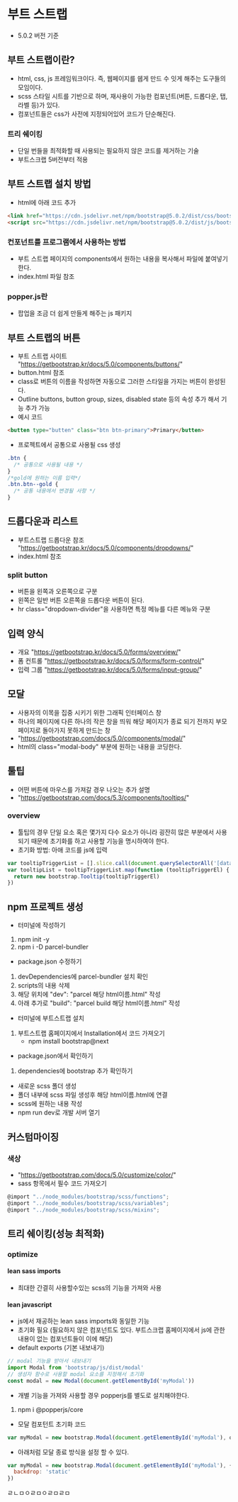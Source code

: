 # 부트 스트랩

- 5.0.2 버전 기준

## 부트 스트랩이란?

- html, css, js 프레임워크이다. 즉, 웹페이지를 쉡게 만드 수 잇게 해주는 도구들의 모임이다.
- scss 스타일 시트를 기반으로 하며, 재사용이 가능한 컴포넌트(버튼, 드롭다운, 탭, 라벨 등)가 있다.
- 컴포넌트들은 css가 사전에 지정되어있어 코드가 단순해진다.

### 트리 쉐이킹

- 단일 번들을 최적화할 때 사용되는 필요하지 않은 코드를 제거하는 기술
- 부트스크랩 5버전부터 적용 

## 부트 스트랩 설치 방법

- html에 아래 코드 추가

```html
<link href="https://cdn.jsdelivr.net/npm/bootstrap@5.0.2/dist/css/bootstrap.min.css" rel="stylesheet" integrity="sha384-EVSTQN3/azprG1Anm3QDgpJLIm9Nao0Yz1ztcQTwFspd3yD65VohhpuuCOmLASjC" crossorigin="anonymous">
<script src="https://cdn.jsdelivr.net/npm/bootstrap@5.0.2/dist/js/bootstrap.bundle.min.js" integrity="sha384-MrcW6ZMFYlzcLA8Nl+NtUVF0sA7MsXsP1UyJoMp4YLEuNSfAP+JcXn/tWtIaxVXM" crossorigin="anonymous"></script>
```

### 컨포넌트를 프로그램에서 사용하는 방법

- 부트 스트랩 페이지의 components에서 원하는 내용을 복사해서 파일에 붙여넣기한다.
- index.html 파일 참조

### popper.js란

- 팝업을 조금 더 쉽게 만들게 해주는 js 패키지

## 부트 스트랩의 버튼

- 부트 스트랩 사이트 "https://getbootstrap.kr/docs/5.0/components/buttons/"
- button.html 참조
- class로 버튼의 이름을 작성하면 자동으로 그러한 스타일을 가지는 버튼이 완성된다.
- Outline buttons, button group, sizes, disabled state 등의 속성 추가 해서 기능 추가 가능
- 예시 코드

```html
<butten type="butten" class="btn btn-primary">Primary</butten>
```
- 프로젝트에서 공통으로 사용될 css 생성
```css
.btn {
  /* 공통으로 사용될 내용 */
}
/*gold에 원하는 이름 입력*/
.btn.btn--gold { 
  /* 공통 내용에서 변경될 사항 */
}
```

## 드롭다운과 리스트

- 부트스트랩 드롭다운 참조 "https://getbootstrap.kr/docs/5.0/components/dropdowns/"
- index.html 참조

### split button 

- 버튼을 왼쪽과 오른쪽으로 구분
- 왼쪽은 일반 버튼 오른쪽을 드롭다운 버튼이 된다.
- hr class="dropdown-divider"을 사용하면 특정 메뉴를 다른 메뉴와 구분

## 입력 양식

- 개요 "https://getbootstrap.kr/docs/5.0/forms/overview/"
- 폼 컨트롤 "https://getbootstrap.kr/docs/5.0/forms/form-control/"
- 입력 그룹 "https://getbootstrap.kr/docs/5.0/forms/input-group/"

## 모달

- 사용자의 이목을 집중 시키기 위한 그래픽 인터페이스 창
- 하나의 페이지에 다른 하나의 작은 창을 띄워 해당 페이지가 종료 되기 전까지 부모 페이지로 돌아가지 못하게 만드는 창
- "https://getbootstrap.com/docs/5.0/components/modal/"
- html의 class="modal-body" 부분에 원하는 내용을 코딩한다.

## 툴팁

- 어떤 버튼에 마우스를 가져갈 경우 나오는 추가 설명
- "https://getbootstrap.com/docs/5.3/components/tooltips/"

### overview

- 툴팁의 경우 단일 요소 혹은 몇가지 다수 요소가 아니라 굉잔히 많은 부분에서 사용되기 때문에 초기화를 하고 사용할 기능을 명시하여야 한다.
- 초기화 방법: 아애 코드를 js에 입력
```js
var tooltipTriggerList = [].slice.call(document.querySelectorAll('[data-bs-toggle="tooltip"]'))
var tooltipList = tooltipTriggerList.map(function (tooltipTriggerEl) {
  return new bootstrap.Tooltip(tooltipTriggerEl)
})
```

## npm 프로젝트 생성

- 터미널에 작성하기
1. npm init -y
2. npm i -D parcel-bundler

- package.json 수정하기
1. devDependencies에 parcel-bundler 설치 확인
2. scripts의 내용 삭제
3. 해당 위치에 "dev": "parcel 해당 html이름.html" 작성
4. 아래 추가로 "build": "parcel build 해당 html이름.html" 작성

- 터미널에 부트스트랩 설치
1. 부트스트랩 홈페이지에서 Installation에서 코드 가져오기
   - npm install bootstrap@next

- package.json에서 확인하기
1. dependencies에 bootstrap 추가 확인하기

- 새로운 scss 폴더 생성
- 폴더 내부에 scss 파일 생성후 해당 html이름.html에 연결
- scss에 원하는 내용 작성
- npm run dev로 개발 서버 열기

## 커스텀마이징

### 색상

- "https://getbootstrap.com/docs/5.0/customize/color/"
- sass 항목에서 필수 코드 가져오기
```js
@import "../node_modules/bootstrap/scss/functions";
@import "../node_modules/bootstrap/scss/variables";
@import "../node_modules/bootstrap/scss/mixins";
```

## 트리 쉐이킹(성능 최적화)

### optimize

#### lean sass imports

- 최대한 간결히 사용할수있는 scss의 기능을 가져와 사용

#### lean javascript

- js에서 재공하는 lean sass imports와 동일한 기능
- 초기화 필요 (필요하지 않은 컴포넌트도 있다. 부트스크랩 홈페이지에서 js에 관한 내용이 없는 컴포넌트들이 이에 해당)
- default exports (기본 내보내기)

```js
// modal 기능을 받아서 내보내기
import Modal from 'bootstrap/js/dist/modal'
// 생성자 함수로 사용할 modal 요소를 지정해서 초기화
const modal = new Modal(document.getElementById('myModal'))
```

- 개별 기능을 가져와 사용할 경우 popperjs를 별도로 설치해야한다.
1. npm i @popperjs/core

- 모달 컴포턴트 초기화 코드 
```js
var myModal = new bootstrap.Modal(document.getElementById('myModal'), options)"
```
- 아래처럼 모달 종료 방식을 설정 할 수 있다.
```js
var myModal = new bootstrap.Modal(document.getElementById('myModal'), {
  backdrop: 'static'
})
```

ㄹㄴㅁㅇㄹㅁㅇㄹㅁㄹㅁ